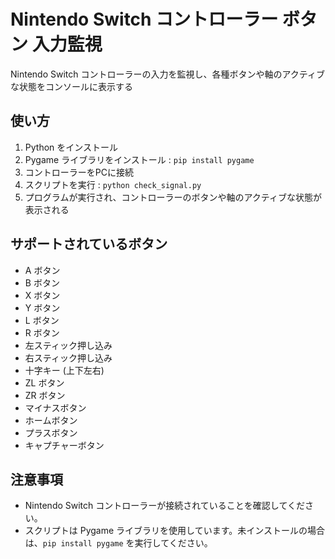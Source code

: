 # Nintendo Switch コントローラー ボタン 入力監視

Nintendo Switch コントローラーの入力を監視し、各種ボタンや軸のアクティブな状態をコンソールに表示する

## 使い方

1. Python をインストール
2. Pygame ライブラリをインストール : `pip install pygame`
3. コントローラーをPCに接続
4. スクリプトを実行 :  `python check_signal.py`
5. プログラムが実行され、コントローラーのボタンや軸のアクティブな状態が表示される

## サポートされているボタン

- A ボタン
- B ボタン
- X ボタン
- Y ボタン
- L ボタン
- R ボタン
- 左スティック押し込み
- 右スティック押し込み
- 十字キー (上下左右)
- ZL ボタン
- ZR ボタン
- マイナスボタン
- ホームボタン
- プラスボタン
- キャプチャーボタン

## 注意事項

- Nintendo Switch コントローラーが接続されていることを確認してください。
- スクリプトは Pygame ライブラリを使用しています。未インストールの場合は、`pip install pygame` を実行してください。


